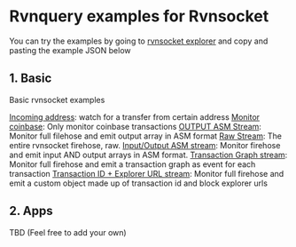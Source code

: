 # Rvnquery examples for Rvnsocket

You can try the examples by going to [rvnsocket explorer](https://bitsocket.org/channel) and copy and pasting the example JSON below

## 1. Basic

Basic rvnsocket examples

[Incoming address](basic/incoming_address.json): watch for a transfer from certain address
[Monitor coinbase](basic/monitor_coinbase.json): Only monitor coinbase transactions
[OUTPUT ASM Stream](basic/output_asm.json): Monitor full filehose and emit output array in ASM format
[Raw Stream](basic/raw.json): The entire rvnsocket firehose, raw.
[Input/Output ASM stream](basic/raw_input_output_asm.json): Monitor firehose and emit input AND output arrays in ASM format.
[Transaction Graph stream](basic/transaction_graph.json): Monitor full firehose and emit a transaction graph as event for each transaction
[Transaction ID + Explorer URL stream](basic/transaction_id.json): Monitor full firehose and emit a custom object made up of transaction id and block explorer urls


## 2. Apps

TBD (Feel free to add your own)
